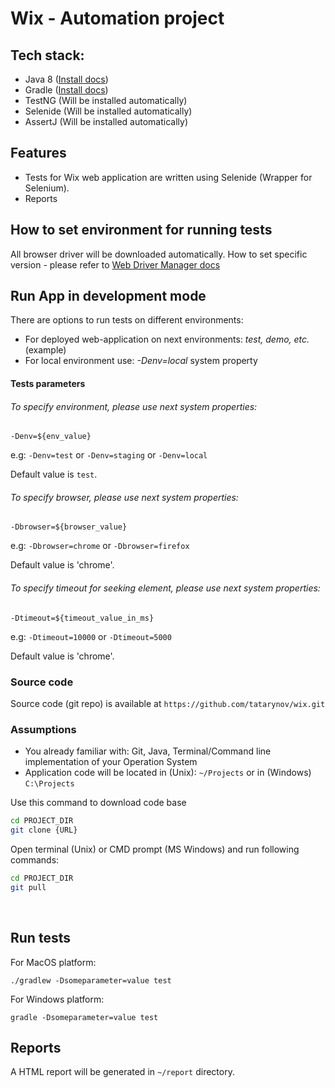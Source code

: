 # Wix - Automation project
## Tech stack:
- Java 8 ([Install docs](https://docs.oracle.com/javase/8/docs/technotes/guides/install/install_overview.html))
- Gradle ([Install docs](https://gradle.org/install/))
- TestNG (Will be installed automatically)
- Selenide (Will be installed automatically)
- AssertJ (Will be installed automatically)


## Features
- Tests for Wix web application are written using Selenide (Wrapper for Selenium).
- Reports


## How to set environment for running tests
All browser driver will be downloaded automatically. How to set specific version - please refer to [Web Driver Manager docs](https://github.com/bonigarcia/webdrivermanager)

## Run App in development mode
There are options to run tests on different environments: 
- For deployed web-application on next environments: *test, demo, etc.* (example)
- For local environment use: *-Denv=local* system property


#### Tests parameters
###### To specify environment, please use next system properties:
```
-Denv=${env_value} 
```
e.g:
``` -Denv=test ``` or ``` -Denv=staging ``` or ``` -Denv=local ``` 

Default value is ```test```.


###### To specify browser, please use next system properties:
```
-Dbrowser=${browser_value} 
```
e.g:
``` -Dbrowser=chrome ``` or ``` -Dbrowser=firefox ```

Default value is 'chrome'.

###### To specify timeout for seeking element, please use next system properties:
```
-Dtimeout=${timeout_value_in_ms} 
```
e.g:
``` -Dtimeout=10000 ``` or ``` -Dtimeout=5000 ```

Default value is 'chrome'.


### Source code
Source code (git repo) is available at ```https://github.com/tatarynov/wix.git```


### Assumptions
- You already familiar with: Git, Java, Terminal/Command line implementation of your Operation System
- Application code will be located in (Unix): ```~/Projects``` or in (Windows) ```C:\Projects```

Use this command to download code base
```bash
cd PROJECT_DIR
git clone {URL}
```

Open terminal (Unix) or CMD prompt (MS Windows) and run following commands:
```bash
cd PROJECT_DIR
git pull
```
<br>

## Run tests


For MacOS platform:
```
./gradlew -Dsomeparameter=value test
```

For Windows platform:
```
gradle -Dsomeparameter=value test
```

## Reports


A HTML report will be generated in ```~/report``` directory.

